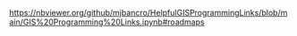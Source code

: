 https://nbviewer.org/github/mjbancro/HelpfulGISProgrammingLinks/blob/main/GIS%20Programming%20Links.ipynb#roadmaps
